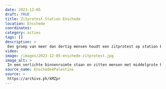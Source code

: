 ```yaml
---
date: 2023-12-05
draft: TRUE
title: Zitprotest Station Enschede
location: Enschede
coordinates: 
category: acties
tags: []
description: > 
 Een groep van meer dan dertig mensen houdt een zitprotest op station Enschede uit solidariteit met Palestina. Zij zwaaien met Palestijnse vlaggen, houden borden en spandoeken op, en steken kaarsen aan. 
video: 
image: /images/2023-12-05-enschede-zitprotest.jpg
image_alt: > 
 In een verlichte binnenruimte staan en zitten mensen met middelgrote Palestijnse vlaggen en borden. Op de borden staan teksten (in het Engels) waaronder: 'Sta op voor Gaza, stop met moorden', 'De stem van de waarheid zal nooit vervagen', 'Palestina zal vrij zijn', en 'Staakt-het-vuren nu'. Op de grond ligt een groot spandoek met daarop namen van mensen die vermoord zijn, met centraal de tekst (ook in het Engels) 'Ze hebben namen. Ze hadden dromen.' Op de grond staan ook kaarsen, thermosflessen en beelden die lichamen van vermoorde kinderen voorstellen. 
source_name: Enschede4Palestine
source: > 
 https://archive.ph/kMZpr
---
```

